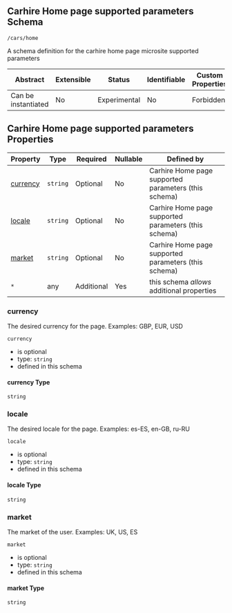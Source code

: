 ## Carhire Home page supported parameters Schema

```
/cars/home
```

A schema definition for the carhire home page microsite supported parameters

| Abstract            | Extensible | Status       | Identifiable | Custom Properties | Additional Properties | Defined In                     |
| ------------------- | ---------- | ------------ | ------------ | ----------------- | --------------------- | ------------------------------ |
| Can be instantiated | No         | Experimental | No           | Forbidden         | Permitted             | [carsHome.json](carsHome.json) |

## Carhire Home page supported parameters Properties

| Property              | Type     | Required   | Nullable | Defined by                                           |
| --------------------- | -------- | ---------- | -------- | ---------------------------------------------------- |
| [currency](#currency) | `string` | Optional   | No       | Carhire Home page supported parameters (this schema) |
| [locale](#locale)     | `string` | Optional   | No       | Carhire Home page supported parameters (this schema) |
| [market](#market)     | `string` | Optional   | No       | Carhire Home page supported parameters (this schema) |
| `*`                   | any      | Additional | Yes      | this schema _allows_ additional properties           |

### currency

The desired currency for the page. Examples: GBP, EUR, USD

`currency`

- is optional
- type: `string`
- defined in this schema

#### currency Type

`string`

### locale

The desired locale for the page. Examples: es-ES, en-GB, ru-RU

`locale`

- is optional
- type: `string`
- defined in this schema

#### locale Type

`string`

### market

The market of the user. Examples: UK, US, ES

`market`

- is optional
- type: `string`
- defined in this schema

#### market Type

`string`
